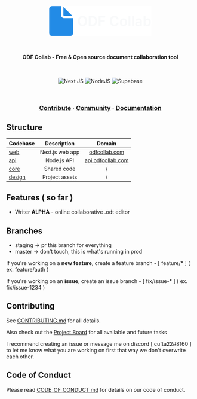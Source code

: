 <a href="https://odfcollab.com">
<p align="center">
    <img height="80" src="./assets/logo.png"/>
</p>
</a>

<br />
<p align="center">
    <strong>ODF Collab - Free & Open source document collaboration tool</strong>
</p>
<br />

<p align="center">
    <img align="center" alt="Next JS" src="https://img.shields.io/badge/nextjs-%23000000.svg?style=for-the-badge&logo=next.js&logoColor=white"/>
    <img align="center" alt="NodeJS" src="https://img.shields.io/badge/node.js-%2343853D.svg?style=for-the-badge&logo=node.js&logoColor=white" />
    <img align="center" alt="Supabase" src="https://img.shields.io/badge/Supabase-3ECF8E?style=for-the-badge&logo=supabase&logoColor=white" />
    <!-- <img align="center" alt="Tauri" src="https://img.shields.io/badge/tauri-%2324C8DB.svg?style=for-the-badge&logo=tauri&logoColor=%23FFFFFF" /> -->
    
</p>

<br />

<h3 align="center">
    <a href="https://github.com/fosslytech/odf-collab/blob/master/CONTRIBUTING.md">Contribute</a>
    <span> · </span>
    <a href="https://discord.gg/UygKwaj3">Community</a>
    <span> · </span>
    <a href="https://github.com/fosslytech/odf-collab/wiki">Documentation</a>
</h3>

## Structure

| Codebase            |   Description   |                     Domain                     |
| :------------------ | :-------------: | :--------------------------------------------: |
| [web](../web)       | Next.js web app |     [odfcollab.com](https://odfcollab.com)     |
| [api](../api)       |   Node.js API   | [api.odfcollab.com](https://api.odfcollab.com) |
| [core](../core)     |   Shared code   |                       /                        |
| [design](../design) | Project assets  |                       /                        |

<!-- | [mobile](mobile)   |  Mobile app          |   /   | -->
<!-- | [desktop](desktop) |  Desktop app         |   /   | -->

## Features ( so far )

- Writer **ALPHA** - online collaborative .odt editor

## Branches

- staging -> pr this branch for everything
- master -> don't touch, this is what's running in prod

If you're working on a **new feature**, create a feature branch - [ feature/\* ] ( ex. feature/auth )

If you're working on an **issue**, create an issue branch - [ fix/issue-\* ] ( ex. fix/issue-1234 )

## Contributing

See [CONTRIBUTING.md](https://github.com/fosslytech/odf-collab/blob/master/CONTRIBUTING.md) for all details.

Also check out the [Project Board]() for all available and future tasks

I recommend creating an issue or message me on discord [ cufta22#8160 ] to let me know what you are working on first that way we don't overwrite each other.

## Code of Conduct

Please read [CODE_OF_CONDUCT.md](https://github.com/fosslytech/odf-collab/blob/master/CODE_OF_CONDUCT.md) for details on our code of conduct.
